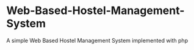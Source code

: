 # Web-Based-Hostel-Management-System
A simple Web Based Hostel Management System implemented with php
